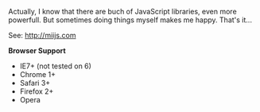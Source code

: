 Actually, I know that there are buch of JavaScript libraries, even more powerfull. But sometimes doing things myself makes me happy. That's it...

See: http://miijs.com

**Browser Support**
- IE7+ (not tested on 6)
- Chrome 1+
- Safari 3+
- Firefox 2+
- Opera
